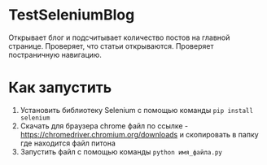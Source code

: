 # TestSeleniumBlog

Открывает блог и подсчитывает количество постов на главной странице.
Проверяет, что статьи открываются. Проверяет постраничную навигацию.

# Как запустить

1. Установить библиотеку Selenium с помощью команды `pip install selenium`
2. Скачать для браузера chrome файл по ссылке - https://chromedriver.chromium.org/downloads и скопировать в папку где находится файл питона
3. Запустить файл с помощью команды `python имя_файла.py`
